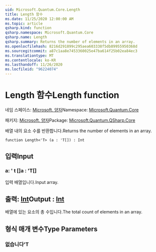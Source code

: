 ```yaml
---
uid: Microsoft.Quantum.Core.Length
title: Length 함수
ms.date: 11/25/2020 12:00:00 AM
ms.topic: article
qsharp.kind: function
qsharp.namespace: Microsoft.Quantum.Core
qsharp.name: Length
qsharp.summary: Returns the number of elements in an array.
ms.openlocfilehash: 8216d291899c295aea603338f5db89955950368d
ms.sourcegitcommit: a87c1aa8e7453360025e47ba614f25b02ea84ec3
ms.translationtype: MT
ms.contentlocale: ko-KR
ms.lasthandoff: 11/26/2020
ms.locfileid: "96224074"
---
```

# <a name="length-function"></a><span data-ttu-id="a6a68-102">Length 함수</span><span class="sxs-lookup"><span data-stu-id="a6a68-102">Length function</span></span>

<span data-ttu-id="a6a68-103">네임 스페이스: [Microsoft. 양자](xref:Microsoft.Quantum.Core)</span><span class="sxs-lookup"><span data-stu-id="a6a68-103">Namespace: [Microsoft.Quantum.Core](xref:Microsoft.Quantum.Core)</span></span>

<span data-ttu-id="a6a68-104">패키지: [Microsoft. 양자](https://nuget.org/packages/Microsoft.Quantum.QSharp.Core)</span><span class="sxs-lookup"><span data-stu-id="a6a68-104">Package: [Microsoft.Quantum.QSharp.Core](https://nuget.org/packages/Microsoft.Quantum.QSharp.Core)</span></span>


<span data-ttu-id="a6a68-105">배열 내의 요소 수를 반환합니다.</span><span class="sxs-lookup"><span data-stu-id="a6a68-105">Returns the number of elements in an array.</span></span>

```qsharp
function Length<'T> (a : 'T[]) : Int
```


## <a name="input"></a><span data-ttu-id="a6a68-106">입력</span><span class="sxs-lookup"><span data-stu-id="a6a68-106">Input</span></span>

### <a name="a--t"></a><span data-ttu-id="a6a68-107">a: ' t []</span><span class="sxs-lookup"><span data-stu-id="a6a68-107">a : 'T[]</span></span>

<span data-ttu-id="a6a68-108">입력 배열입니다.</span><span class="sxs-lookup"><span data-stu-id="a6a68-108">Input array.</span></span>



## <a name="output--int"></a><span data-ttu-id="a6a68-109">출력: [Int](xref:microsoft.quantum.lang-ref.int)</span><span class="sxs-lookup"><span data-stu-id="a6a68-109">Output : [Int](xref:microsoft.quantum.lang-ref.int)</span></span>

<span data-ttu-id="a6a68-110">배열에 있는 요소의 총 수입니다.</span><span class="sxs-lookup"><span data-stu-id="a6a68-110">The total count of elements in an array.</span></span>

## <a name="type-parameters"></a><span data-ttu-id="a6a68-111">형식 매개 변수</span><span class="sxs-lookup"><span data-stu-id="a6a68-111">Type Parameters</span></span>

### <a name="t"></a><span data-ttu-id="a6a68-112">없습니다</span><span class="sxs-lookup"><span data-stu-id="a6a68-112">'T</span></span>

